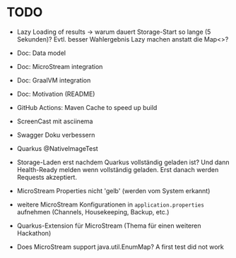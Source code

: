 # TODO

* Lazy Loading of results -> warum dauert Storage-Start so lange (5 Sekunden)? Evtl. besser Wahlergebnis Lazy machen
  anstatt die Map<>?

* Doc: Data model
* Doc: MicroStream integration
* Doc: GraalVM integration
* Doc: Motivation (README)

* GitHub Actions: Maven Cache to speed up build

* ScreenCast mit asciinema

* Swagger Doku verbessern

* Quarkus @NativeImageTest

* Storage-Laden erst nachdem Quarkus vollständig geladen ist? Und dann Health-Ready melden wenn vollständig geladen.
  Erst danach werden Requests akzeptiert.

* MicroStream Properties nicht 'gelb' (werden vom System erkannt)

* weitere MicroStream Konfigurationen in `application.properties` aufnehmen (Channels, Housekeeping, Backup, etc.)

* Quarkus-Extension für MicroStream (Thema für einen weiteren Hackathon)

* Does MicroStream support java.util.EnumMap? A first test did not work
